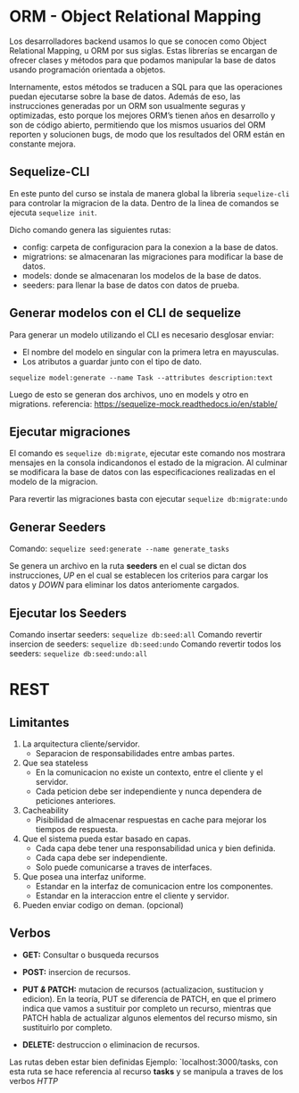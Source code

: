 # ORM - Object Relational Mapping
Los desarrolladores backend usamos lo que se conocen como Object Relational Mapping, u ORM por sus siglas. Estas librerías se encargan de ofrecer clases y métodos para que podamos manipular la base de datos usando programación orientada a objetos.

Internamente, estos métodos se traducen a SQL para que las operaciones puedan ejecutarse sobre la base de datos. Además de eso, las instrucciones generadas por un ORM son usualmente seguras y optimizadas, esto porque los mejores ORM’s tienen años en desarrollo y son de código abierto, permitiendo que los mismos usuarios del ORM reporten y solucionen bugs, de modo que los resultados del ORM están en constante mejora.

## Sequelize-CLI
En este punto del curso se instala de manera global la libreria `sequelize-cli` para controlar la migracion de la data. Dentro de la linea de comandos se ejecuta `sequelize init`.

Dicho comando genera las siguientes rutas:
+ config: carpeta de configuracion para la conexion a la base de datos.
+ migratrions: se almacenaran las migraciones para modificar la base de datos.
+ models: donde se almacenaran los modelos de la base de datos.
+ seeders: para llenar la base de datos con datos de prueba.

## Generar modelos con el CLI de sequelize
Para generar un modelo utilizando el CLI es necesario desglosar enviar:
+ El nombre del modelo en singular con la primera letra en mayusculas.
+ Los atributos a guardar junto con el tipo de dato.

``` 
sequelize model:generate --name Task --attributes description:text
```
Luego de esto se generan dos archivos, uno en models y otro en migrations.
referencia: https://sequelize-mock.readthedocs.io/en/stable/

## Ejecutar migraciones
El comando es `sequelize db:migrate`, ejecutar este comando nos mostrara mensajes en la consola indicandonos el estado de la migracion. Al culminar se modificara la base de datos con las especificaciones realizadas en el modelo de la migracion.

Para revertir las migraciones basta con ejecutar `sequelize db:migrate:undo`

## Generar Seeders
Comando: `sequelize seed:generate --name generate_tasks`

Se genera un archivo en la ruta **seeders** en el cual se dictan dos instrucciones, _UP_ en el cual se establecen los criterios para cargar los datos y _DOWN_ para eliminar los datos anteriomente cargados.

## Ejecutar los Seeders
Comando insertar seeders: `sequelize db:seed:all`
Comando revertir insercion de seeders: `sequelize db:seed:undo`
Comando revertir todos los seeders: `sequelize db:seed:undo:all`

# REST
## Limitantes
1. La arquitectura cliente/servidor.
    + Separacion de responsabilidades entre ambas partes.
2. Que sea stateless
    + En la comunicacion no existe un contexto, entre el cliente y el servidor.
    + Cada peticion debe ser independiente y nunca dependera de peticiones anteriores.
4. Cacheability
    + Pisibilidad de almacenar respuestas en cache para mejorar los tiempos de respuesta.
5. Que el sistema pueda estar basado en capas.
    + Cada capa debe tener una responsabilidad unica y bien definida.
    + Cada capa debe ser independiente.
    + Solo puede comunicarse a traves de interfaces.
6. Que posea una interfaz uniforme.
    + Estandar en la interfaz de comunicacion entre los componentes.
    + Estandar en la interaccion entre el cliente y servidor.
7. Pueden enviar codigo on deman. (opcional)

## Verbos
+ **GET:** Consultar o busqueda recursos
+ **POST:** insercion de recursos.
+ **PUT _&_ PATCH:** mutacion de recursos (actualizacion, sustitucion y edicion).
    En la teoría, PUT se diferencía de PATCH, en que el primero indica que vamos a sustituir por completo un recurso, mientras que PATCH habla de actualizar algunos elementos del recurso mismo, sin sustituirlo por completo.

+ **DELETE:** destruccion o eliminacion de recursos.

Las rutas deben estar bien definidas
Ejemplo: `localhost:3000/tasks, con esta ruta se hace referencia al recurso **tasks** y se manipula a traves de los verbos _HTTP_